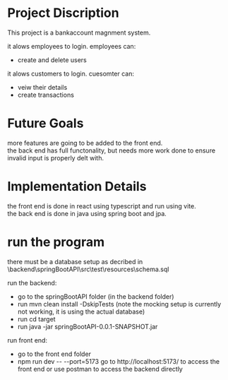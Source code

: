# Project Discription
This project is a bankaccount magnment system.

it alows employees to login. employees can:
  - create and delete users
    
it alows customers to login. cuesomter can:
  - veiw their details
  - create transactions

# Future Goals
more features are going to be added to the front end.  
the back end has full functonality, but needs more work done to ensure invalid input is properly delt with.

# Implementation Details
the front end is done in react using typescript and run using vite.  
the back end is done in java using spring boot and jpa.

# run the program
there must be a database setup as decribed in \backend\springBootAPI\src\test\resources\schema.sql

run the backend:
  - go to the springBootAPI folder (in the backend folder)
  - run mvn clean install -DskipTests (note the mocking setup is currently not working, it is using the actual database)
  - run cd target
  - run java -jar springBootAPI-0.0.1-SNAPSHOT.jar
    
run front end:
  - go to the front end folder
  - npm run dev -- --port=5173
go to http://localhost:5173/ to access the front end or use postman to access the backend directly

